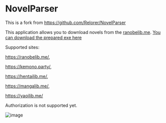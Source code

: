 # NovelParser
This is a fork from https://github.com/Relorer/NovelParser

This application allows you to download novels from the [ranobelib.me](https://ranobelib.me/). [You can download the prepared exe here](https://github.com/Relorer/NovelParser/releases/tag/v1.0.1)

Supported sites: 

https://ranobelib.me/, 

https://kemono.party/, 

https://hentailib.me/, 

https://mangalib.me/, 

https://yaoilib.me/

Authorization is not supported yet.

![image](https://user-images.githubusercontent.com/26045342/191115639-9e0fe050-9d52-4662-b011-2a846518f831.png)
